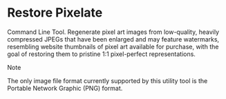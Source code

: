 # Restore Pixelate

Command Line Tool.
Regenerate pixel art images from low-quality, heavily compressed JPEGs that have been enlarged and may feature watermarks, resembling website thumbnails of pixel art available for purchase, with the goal of restoring them to pristine 1:1 pixel-perfect representations.

> [!NOTE]
The only image file format currently supported by this utility tool is the Portable Network Graphic (PNG) format.
